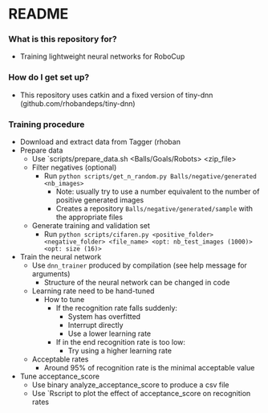 # README #

### What is this repository for? ###

* Training lightweight neural networks for RoboCup

### How do I get set up? ###

* This repository uses catkin and a fixed version of tiny-dnn (github.com/rhobandeps/tiny-dnn)

### Training procedure ###

- Download and extract data from Tagger (rhoban
- Prepare data
  - Use `scripts/prepare_data.sh <Balls/Goals/Robots> <zip_file>
  - Filter negatives (optional)
    - Run `python scripts/get_n_random.py Balls/negative/generated <nb_images>`
      - Note: usually try to use a number equivalent to the number of positive generated images
      - Creates a repository `Balls/negative/generated/sample` with the appropriate files
  - Generate training and validation set
    - Run `python scripts/cifaren.py <positive_folder> <negative_folder> <file_name> <opt: nb_test_images (1000)> <opt: size (16)>`
- Train the neural network
  - Use `dnn_trainer` produced by compilation (see help message for arguments)
    - Structure of the neural network can be changed in code
  - Learning rate need to be hand-tuned
    - How to tune
      - If the recognition rate falls suddenly:
        - System has overfitted
        - Interrupt directly
        - Use a lower learning rate
      - If in the end recognition rate is too low:
        - Try using a higher learning rate
  - Acceptable rates
    - Around 95% of recognition rate is the minimal acceptable value
- Tune acceptance_score
  - Use binary analyze_acceptance_score to produce a csv file
  - Use `Rscript  to plot the effect of acceptance_score on recognition rates
